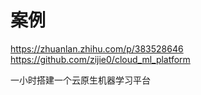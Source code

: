 # 案例


https://zhuanlan.zhihu.com/p/383528646
https://github.com/zijie0/cloud_ml_platform

一小时搭建一个云原生机器学习平台